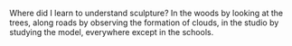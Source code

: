 Where did I learn to understand sculpture? In the woods by looking at the
trees, along roads by observing the formation of clouds, in the studio by
studying the model, everywhere except in the schools.